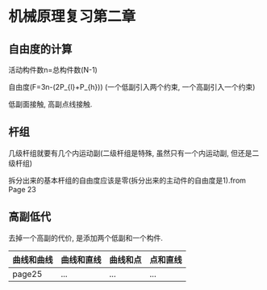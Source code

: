 # 机械原理复习第二章
## 自由度的计算

活动构件数n=总构件数\(N-1\)

自由度\(F=3n-(2P_{l}+P_{h})\)
(一个低副引入两个约束, 一个高副引入一个约束)

低副面接触, 高副点线接触.

## 杆组

几级杆组就要有几个内运动副(二级杆组是特殊, 虽然只有一个内运动副, 但还是二级杆组)

拆分出来的基本杆组的自由度应该是零(拆分出来的主动件的自由度是1).from Page 23

## 高副低代

去掉一个高副的代价, 是添加两个低副和一个构件. 


|曲线和曲线  |曲线和直线|曲线和点|点和直线 |
|---------|---------|---------|---------|
|page25|   ...      |   ...      |  ...   |
